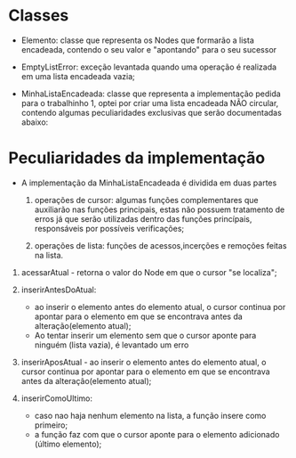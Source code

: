 # Classes

- Elemento: classe que representa os Nodes que formarão a lista encadeada, contendo o seu valor e "apontando" para o seu sucessor

- EmptyListError: exceção levantada quando uma operação é realizada em uma lista encadeada vazia;

- MinhaListaEncadeada: classe que representa a implementação pedida para o trabalhinho 1, optei por criar uma lista encadeada NÃO circular, contendo algumas peculiaridades exclusivas que serão documentadas abaixo:

# Peculiaridades da implementação

- A implementação da MinhaListaEncadeada é dividida em duas partes

  1. operações de cursor: algumas funções complementares que auxiliarão nas funções principais, estas não possuem tratamento de erros já que serão utilizadas dentro das funções princípais, responsáveis por possíveis verificações;

  2. operações de lista: funções de acessos,incerções e remoções feitas na lista.

1. acessarAtual - retorna o valor do Node em que o cursor "se localiza";

2. inserirAntesDoAtual:

   - ao inserir o elemento antes do elemento atual, o cursor continua por apontar para o elemento em que se encontrava antes da alteração(elemento atual);
   - Ao tentar inserir um elemento sem que o cursor aponte para ninguém (lista vazia), é levantado um erro

3. inserirAposAtual - ao inserir o elemento antes do elemento atual, o cursor continua por apontar para o elemento em que se encontrava antes da alteração(elemento atual);

4. inserirComoUltimo:
   - caso nao haja nenhum elemento na lista, a função insere como primeiro;
   - a função faz com que o cursor aponte para o elemento adicionado (último elemento);
